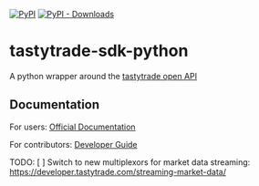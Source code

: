 [![PyPI](https://img.shields.io/pypi/v/tastytrade-sdk)](https://pypi.org/project/tastytrade-sdk/)
[![PyPI - Downloads](https://img.shields.io/pypi/dm/tastytrade-sdk)](https://pypi.org/project/tastytrade-sdk/)

# tastytrade-sdk-python

A python wrapper around the [tastytrade open API](https://developer.tastytrade.com/)

## Documentation

For users: [Official Documentation](https://tastytrade.github.io/tastytrade-sdk-python)

For contributors: [Developer Guide](./docs/contributors/README.md)

TODO:
[ ] Switch to new multiplexors for market data streaming: https://developer.tastytrade.com/streaming-market-data/
